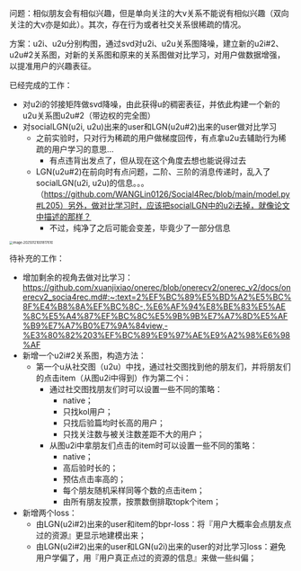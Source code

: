 问题：相似朋友会有相似兴趣，但是单向关注的大v关系不能说有相似兴趣（双向关注的大v亦是如此）。其次，存在行为或者社交关系很稀疏的情况。


方案：u2i、u2u分别构图，通过svd对u2i、u2u关系图降噪，建立新的u2i#2、u2u#2关系图，对新的关系图和原来的关系图做对比学习，对用户做数据增强，以提准用户的兴趣表征。


已经完成的工作：

- 对u2i的邻接矩阵做svd降噪，由此获得u的稠密表征，并依此构建一个新的u2u关系图u2u#2（带边权的完全图）
- 对socialLGN(u2i, u2u)出来的user和LGN(u2u#2)出来的user做对比学习
  - 之前实验时，只对行为稀疏的用户做梯度回传，有点拿u2u去辅助行为稀疏的用户学习的意思...
    - 有点违背出发点了，但从现在这个角度去想也能说得过去
  - LGN(u2u#2)在前向时有点问题，二阶、三阶的消息传递时，乱入了socialLGN(u2i, u2u)的信息。。。（https://github.com/WANGLin0126/Social4Rec/blob/main/model.py#L205）另外，做对比学习时，应该把socialLGN中的u2i去掉，就像论文中描述的那样？
    - 不过，纯净了之后可能会变差，毕竟少了一部分信息



<img src="[/Users/wangweisong/Library/Application Support/typora-user-images/image-20250121001817610.png](https://raw.githubusercontent.com/xuanjixiao/onerec/refs/heads/onerecv2/onerec_v2/docs/img/image-20250121001817610.png)" alt="image-20250121001817610" style="zoom:40%;" />

待补充的工作：

- 增加剩余的视角去做对比学习：https://github.com/xuanjixiao/onerec/blob/onerecv2/onerec_v2/docs/onerecv2_socia4rec.md#:~:text=2%EF%BC%89%E5%BD%A2%E5%BC%8F%E4%B8%8A%EF%BC%8C-,%E6%AF%94%E8%BE%83%E5%AE%8C%E5%A4%87%EF%BC%8C%E5%9B%9B%E7%A7%8D%E5%AF%B9%E7%A7%B0%E7%9A%84view,-%E3%80%82%203%EF%BC%89%E9%97%AE%E9%A2%98%E6%98%AF
- 新增一个u2i#2关系图，构造方法：
  - 第一个u从社交图（u2u）中找，通过社交图找到他的朋友们，并将朋友们的点击item（从图u2i中得到）作为第二个i：
    - 通过社交图找朋友们时可以设置一些不同的策略：
      - native；
      - 只找kol用户；
      - 只找后验篇均时长高的用户；
      - 只找关注数与被关注数差距不大的用户；
    - 从图u2i中拿朋友们点击的item时可以设置一些不同的策略：
      - native；
      - 高后验时长的；
      - 预估点击率高的；
      - 每个朋友随机采样同等个数的点击item；
      - 由所有朋友投票，按票数倒排取topk个item；
- 新增两个loss：
  - 由LGN(u2i#2)出来的user和item的bpr-loss：将『用户大概率会点朋友点过的资源』更显示地建模出来；
  - 由LGN(u2i#2)出来的user和LGN(u2i)出来的user的对比学习loss：避免用户学偏了，用『用户真正点过的资源的信息』来做一些纠偏；

